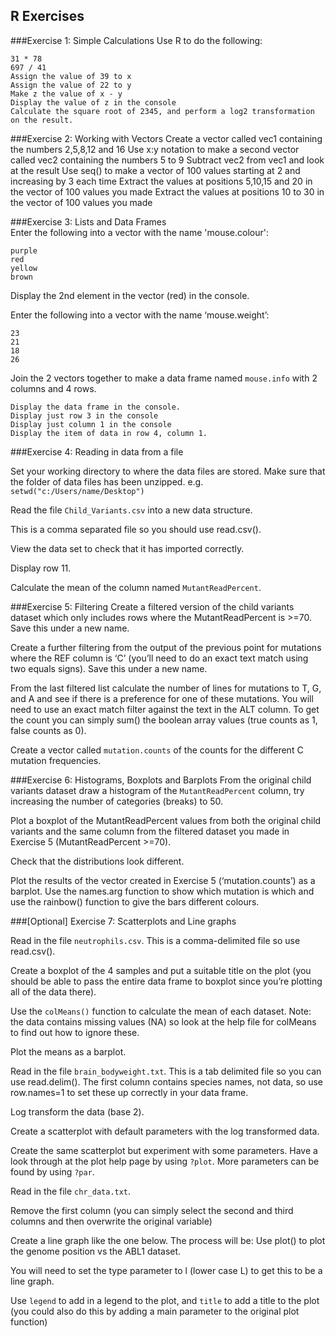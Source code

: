 ## R Exercises

###Exercise 1: Simple Calculations 
Use R to do the following:

	31 * 78
	697 / 41
	Assign the value of 39 to x
	Assign the value of 22 to y
	Make z the value of x - y
	Display the value of z in the console
	Calculate the square root of 2345, and perform a log2 transformation on the result.


###Exercise 2: Working with Vectors
	Create a vector called vec1 containing the numbers 2,5,8,12 and 16
	Use x:y notation to make a second vector called vec2 containing the numbers 5 to 9
	Subtract vec2 from vec1 and look at the result
	Use seq() to make a vector of 100 values starting at 2 and increasing by 3 each time
	Extract the values at positions 5,10,15 and 20 in the vector of 100 values you made
	Extract the values at positions 10 to 30 in the vector of 100 values you made


###Exercise 3: Lists and Data Frames	
Enter the following into a vector with the name 'mouse.colour':

	purple
	red
	yellow
	brown

Display the 2nd element in the vector (red) in the console. 

Enter the following into a vector with the name ‘mouse.weight’:

	23
	21
	18
	26

Join the 2 vectors together to make a data frame named `mouse.info` with 2 columns and 4 rows.

	Display the data frame in the console.
	Display just row 3 in the console
	Display just column 1 in the console
	Display the item of data in row 4, column 1.


###Exercise 4: Reading in data from a file

Set your working directory to where the data files are stored. Make sure that the folder of data files has been unzipped. e.g. `setwd("c:/Users/name/Desktop")`

Read the file `Child_Variants.csv` into a new data structure. 

This is a comma separated file so you should use read.csv().

View the data set to check that it has imported correctly.

Display row 11.     

Calculate the mean of the column named `MutantReadPercent`.

###Exercise 5: Filtering
Create a filtered version of the child variants dataset which only includes rows where the MutantReadPercent is >=70. Save this under a new name.

Create a further filtering from the output of the previous point for mutations where the REF column is ‘C’ (you’ll need to do an exact text match using two equals signs).  Save this under a new name.

From the last filtered list calculate the number of lines for mutations to T, G, and A and see if there is a preference for one of these mutations.  You will need to use an exact match filter against the text in the ALT column. To get the count you can simply sum() the boolean array values (true counts as 1, false counts as 0).  

Create a vector called `mutation.counts` of the counts for the different C mutation frequencies.


###Exercise 6: Histograms, Boxplots and Barplots
From the original child variants dataset draw a histogram of the `MutantReadPercent` column, try increasing the number of categories (breaks) to 50. 

Plot a boxplot of the MutantReadPercent values from both the original child variants and the same column from the filtered dataset you made in Exercise 5 (MutantReadPercent >=70).  

Check that the distributions look different.

Plot the results of the vector created in Exercise 5 (‘mutation.counts’) as a barplot.  Use the names.arg function to show which mutation is which and use the rainbow() function to give the bars different colours.


###[Optional] Exercise 7: Scatterplots and Line graphs

Read in the file `neutrophils.csv`. This is a comma-delimited file so use read.csv().

Create a boxplot of the 4 samples and put a suitable title on the plot (you should be able to pass the entire data frame to boxplot since you’re plotting all of the data there).

Use the `colMeans()` function to calculate the mean of each dataset.  Note: the data contains missing values (NA) so look at the help file for colMeans to find out how to ignore these.  

Plot the means as a barplot.

Read in the file `brain_bodyweight.txt`. This is a tab delimited file so you can use read.delim(). The first column contains species names, not data, so use row.names=1 to set these up correctly in your data frame.

Log transform the data (base 2).

Create a scatterplot with default parameters with the log transformed data.

Create the same scatterplot but experiment with some parameters. Have a look through at the plot help page by using `?plot`. More parameters can be found by using `?par`.

Read in the file `chr_data.txt`.

Remove the first column (you can simply select the second and third columns and then overwrite the original variable)

Create a line graph like the one below. The process will be:
Use plot() to plot the genome position vs the ABL1 dataset. 

You will need to set the type parameter to l (lower case L) to get this to be a line graph.

Use `legend` to add in a legend to the plot, and `title` to add a title to the plot (you could also do this by adding a main parameter to the original plot function)

